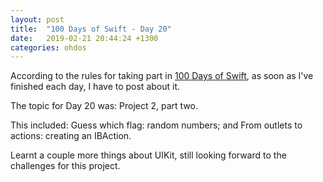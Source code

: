 ```yaml
---
layout: post
title:  "100 Days of Swift - Day 20"
date:   2019-02-21 20:44:24 +1300
categories: ohdos
---
```

According to the rules for taking part in [100 Days of Swift](https://www.hackingwithswift.com/100), as soon as I've finished each day, I have to post about it.

The topic for Day 20 was: Project 2, part two.

This included: Guess which flag: random numbers; and From outlets to actions: creating an IBAction.

Learnt a couple more things about UIKit, still looking forward to the challenges for this project.
